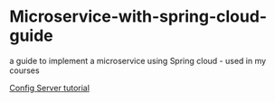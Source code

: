 # Microservice-with-spring-cloud-guide
a guide to implement a microservice using Spring cloud - used in my courses

[Config Server tutorial](config_server)
